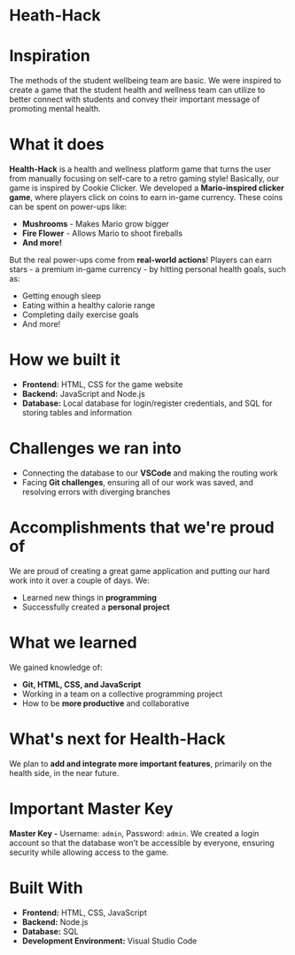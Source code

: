 # Heath-Hack

# Inspiration
The methods of the student wellbeing team are basic. We were inspired to create a game that the student health and wellness team can utilize to better connect with students and convey their important message of promoting mental health.

# What it does
**Health-Hack** is a health and wellness platform game that turns the user from manually focusing on self-care to a retro gaming style! Basically, our game is inspired by Cookie Clicker. We developed a **Mario-inspired clicker game**, where players click on coins to earn in-game currency. These coins can be spent on power-ups like:
- **Mushrooms** - Makes Mario grow bigger
- **Fire Flower** - Allows Mario to shoot fireballs
- **And more!**

But the real power-ups come from **real-world actions**! Players can earn stars - a premium in-game currency - by hitting personal health goals, such as:
- Getting enough sleep
- Eating within a healthy calorie range
- Completing daily exercise goals
- And more!

# How we built it
- **Frontend:** HTML, CSS for the game website
- **Backend:** JavaScript and Node.js
- **Database:** Local database for login/register credentials, and SQL for storing tables and information

# Challenges we ran into
- Connecting the database to our **VSCode** and making the routing work
- Facing **Git challenges**, ensuring all of our work was saved, and resolving errors with diverging branches

# Accomplishments that we're proud of
We are proud of creating a great game application and putting our hard work into it over a couple of days. We:
- Learned new things in **programming**
- Successfully created a **personal project**

# What we learned
We gained knowledge of:
- **Git, HTML, CSS, and JavaScript**
- Working in a team on a collective programming project
- How to be **more productive** and collaborative

# What's next for Health-Hack
We plan to **add and integrate more important features**, primarily on the health side, in the near future.

# Important Master Key
**Master Key -** Username: `admin`, Password: `admin`.
We created a login account so that the database won’t be accessible by everyone, ensuring security while allowing access to the game.

# Built With
- **Frontend:** HTML, CSS, JavaScript  
- **Backend:** Node.js  
- **Database:** SQL  
- **Development Environment:** Visual Studio Code

